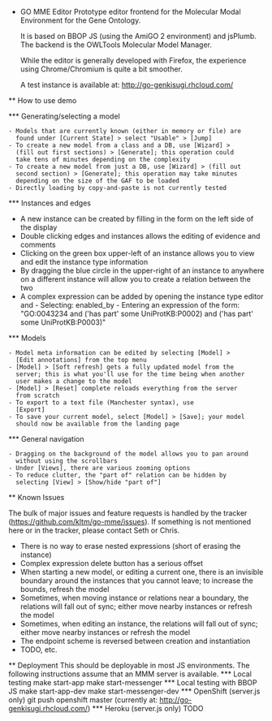 * GO MME Editor
  Prototype editor frontend for the Molecular Modal Environment for
  the Gene Ontology.

  It is based on BBOP JS (using the AmiGO 2 environment) and
  jsPlumb. The backend is the OWLTools Molecular Model Manager.
  
  While the editor is generally developed with Firefox, the experience
  using Chrome/Chromium is quite a bit smoother.

  A test instance is available at: http://go-genkisugi.rhcloud.com/

** How to use demo

*** Generating/selecting a model

    - Models that are currently known (either in memory or file) are
      found under [Current State] > select "Usable" > [Jump]
    - To create a new model from a class and a DB, use [Wizard] >
      (fill out first sections) > [Generate]; this operation could
      take tens of minutes depending on the complexity
    - To create a new model from just a DB, use [Wizard] > (fill out
      second section) > [Generate]; this operation may take minutes
      depending on the size of the GAF to be loaded
    - Directly loading by copy-and-paste is not currently tested

*** Instances and edges

   - A new instance can be created by filling in the form on the left
     side of the display
   - Double clicking edges and instances allows the editing of
     evidence and comments
   - Clicking on the green box upper-left of an instance allows you
     to view and edit the instance type information
   - By dragging the blue circle in the upper-right of an instance to
     anywhere on a different instance will allow you to create a
     relation between the two
   - A complex expression can be added by opening the instance type
     editor and
    - Selecting: enabled_by
    - Entering an expression of the form: "GO:0043234 and ('has part'
      some UniProtKB:P0002) and ('has part' some UniProtKB:P0003)"
   
*** Models

    - Model meta information can be edited by selecting [Model] >
      [Edit annotations] from the top menu
    - [Model] > [Soft refresh] gets a fully updated model from the
      server; this is what you'll use for the time being when another
      user makes a change to the model
    - [Model] > [Reset] complete reloads everything from the server
      from scratch
    - To export to a text file (Manchester syntax), use
      [Export]
    - To save your current model, select [Model] > [Save]; your model
      should now be available from the landing page

*** General navigation

    - Dragging on the background of the model allows you to pan around
      without using the scrollbars
    - Under [Views], there are various zooming options
    - To reduce clutter, the "part of" relation can be hidden by
      selecting [View] > [Show/hide "part of"]

** Known Issues

   The bulk of major issues and feature requests is handled by the
   tracker (https://github.com/kltm/go-mme/issues). If something is
   not mentioned here or in the tracker, please contact Seth or Chris.

   - There is no way to erase nested expressions (short of erasing the
     instance)
   - Complex expression delete button has a serious offset
   - When starting a new model, or editing a current one, there is an
     invisible boundary around the instances that you cannot leave; to
     increase the bounds, refresh the model
   - Sometimes, when moving instance or relations near a boundary, the
     relations will fall out of sync; either move nearby instances or
     refresh the model
   - Sometimes, when editing an instance, the relations will fall out
     of sync; either move nearby instances or refresh the model
   - The endpoint scheme is reversed between creation and instantiation
   - TODO, etc.

** Deployment
   This should be deployable in most JS environments. The following
   instructions assume that an MMM server is available.
*** Local testing
    make start-app
    make start-messenger
*** Local testing with BBOP JS
    make start-app-dev
    make start-messenger-dev
*** OpenShift (server.js only)
    git push openshift master
    (currently at: http://go-genkisugi.rhcloud.com/)
*** Heroku (server.js only)
    TODO
